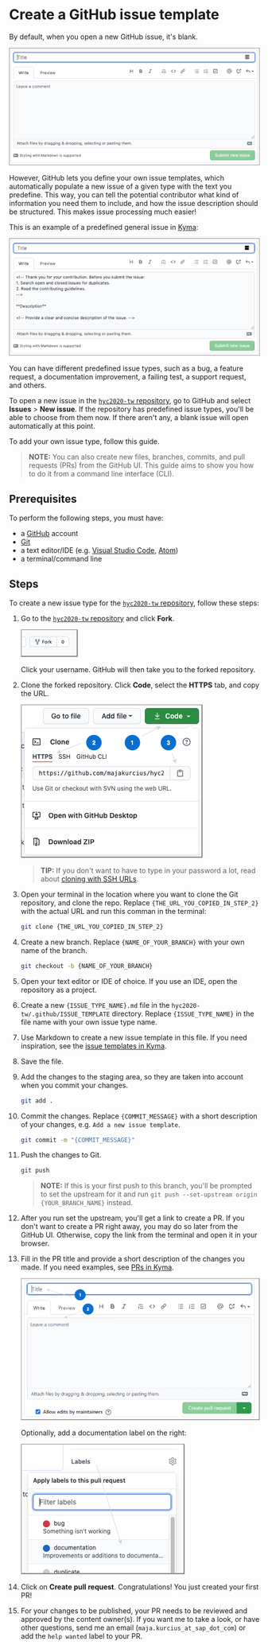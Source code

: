 # Create a GitHub issue template

By default, when you open a new GitHub issue, it's blank. 

![Blank GitHub issue](assets/blank-issue.png)

However, GitHub lets you define your own issue templates, which automatically populate a new issue of a given type with the text you predefine.
This way, you can tell the potential contributor what kind of information you need them to include, and how the issue description should be structured. This makes issue processing much easier! 

This is an example of a predefined general issue in [Kyma](https://github.com/kyma-project/kyma):

![GitHub issue from template](assets/issue-from-template.png)

You can have different predefined issue types, such as a bug, a feature request, a documentation improvement, a failing test, a support request, and others.

To open a new issue in the [`hyc2020-tw` repository](https://github.com/majakurcius/hyc2020-tw), go to GitHub and select **Issues** > **New issue**. If the repository has predefined issue types, you'll be able to choose from them now. If there aren't any, a blank issue will open automatically at this point. 

To add your own issue type, follow this guide.

> **NOTE:** You can also create new files, branches, commits, and pull requests (PRs) from the GitHub UI. This guide aims to show you how to do it from a command line interface (CLI).

## Prerequisites

To perform the following steps, you must have:
- a [GitHub](https://github.com) account
- [Git](https://git-scm.com/download/)
- a text editor/IDE (e.g. [Visual Studio Code](https://code.visualstudio.com/), [Atom](https://atom.io/))
- a terminal/command line

## Steps

To create a new issue type for the [`hyc2020-tw` repository](https://github.com/majakurcius/hyc2020-tw), follow these steps:

1. Go to the [`hyc2020-tw` repository](https://github.com/majakurcius/hyc2020-tw) and click **Fork**.

    ![Fork the repo](assets/fork.png)
    
    Click your username. GitHub will then take you to the forked repository.
    
2. Clone the forked repository. Click **Code**, select the **HTTPS** tab, and copy the URL.

    ![Clone the forked repo](assets/clone.png)
    
    > **TIP:** If you don't want to have to type in your password a lot, read about [cloning with SSH URLs](https://docs.github.com/en/free-pro-team@latest/github/using-git/which-remote-url-should-i-use#cloning-with-ssh-urls).
    
3. Open your terminal in the location where you want to clone the Git repository, and clone the repo. Replace `{THE_URL_YOU_COPIED_IN_STEP_2}` with the actual URL and run this comman in the terminal:

    ```bash
    git clone {THE_URL_YOU_COPIED_IN_STEP_2}
    ```
   
4. Create a new branch. Replace `{NAME_OF_YOUR_BRANCH}` with your own name of the branch.

    ```bash
    git checkout -b {NAME_OF_YOUR_BRANCH}
    ```
   
5. Open your text editor or IDE of choice. If you use an IDE, open the repository as a project.

6. Create a new `{ISSUE_TYPE_NAME}.md` file in the `hyc2020-tw/.github/ISSUE_TEMPLATE` directory. Replace `{ISSUE_TYPE_NAME}` in the file name with your own issue type name.

7. Use Markdown to create a new issue template in this file. If you need inspiration, see the [issue templates in Kyma](https://github.com/kyma-project/kyma/tree/master/.github/ISSUE_TEMPLATE).

8. Save the file.

9. Add the changes to the staging area, so they are taken into account when you commit your changes.

    ```bash
    git add .
    ``` 
   
10. Commit the changes. Replace `{COMMIT_MESSAGE}` with a short description of your changes, e.g. `Add a new issue template`.

    ```bash
    git commit -m "{COMMIT_MESSAGE}"
    ```

11. Push the changes to Git. 

    ```bash
    git push
    ```
    
    > **NOTE:** If this is your first push to this branch, you'll be prompted to set the upstream for it and run `git push --set-upstream origin {YOUR_BRANCH_NAME}` instead.
                
12. After you run set the upstream, you'll get a link to create a PR. If you don't want to create a PR right away, you may do so later from the GitHub UI. Otherwise, copy the link from the terminal and open it in your browser.

13. Fill in the PR title and provide a short description of the changes you made. If you need examples, see [PRs in Kyma](https://github.com/kyma-project/kyma/pulls).

    ![Pull request](assets/pull-request.png)

    Optionally, add a documentation label on the right:
    
    ![Documentation label](assets/label.png)
    
14. Click on **Create pull request**. Congratulations! You just created your first PR!

15. For your changes to be published, your PR needs to be reviewed and approved by the content owner(s). If you want me to take a look, or have other questions, send me an email (`maja.kurcius_at_sap_dot_com`) or add the `help wanted` label to your PR. 
